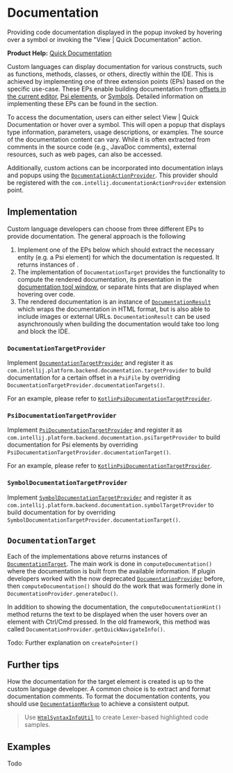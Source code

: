 # Documentation

<!-- Copyright 2000-2023 JetBrains s.r.o. and contributors. Use of this source code is governed by the Apache 2.0 license. -->

<link-summary>Providing code documentation displayed in the popup invoked by hovering over a symbol or invoking the "View | Quick Documentation" action.</link-summary>

<tldr>

**Product Help:** [Quick Documentation](https://www.jetbrains.com/help/idea/viewing-reference-information.html#inline-quick-documentation)

</tldr>

Custom languages can display documentation for various constructs, such as functions, methods, classes, or others, directly within the IDE.
This is achieved by implementing one of three extension points (EPs) based on the specific use-case.
These EPs enable building documentation from
[offsets in the current editor](coordinates_system.md#editor-coordinate-systems),
[Psi elements](psi_elements.md), or [Symbols](symbols.md).
Detailed information on implementing these EPs can be found in the [](#implementation) section.

To access the documentation, users can either select <ui-path>View | Quick Documentation</ui-path> or hover over a symbol.
This will open a popup that displays type information, parameters, usage descriptions, or examples.
The source of the documentation content can vary.
While it is often extracted from comments in the source code (e.g., JavaDoc comments),
external resources, such as web pages, can also be accessed.

Additionally, custom actions can be incorporated into documentation inlays and popups using the
[`DocumentationActionProvider`](%gh-ic%/platform/lang-impl/src/com/intellij/codeInsight/documentation/DocumentationActionProvider.java).
This provider should be registered with the `com.intellij.documentationActionProvider` extension point.


## Implementation

Custom language developers can choose from three different EPs to provide documentation.
The general approach is the following

1. Implement one of the EPs below which should extract the necessary entity (e.g. a Psi element) for
   which the documentation is requested. It returns instances of [](#documentationtarget).
2. The implementation of `DocumentationTarget` provides the functionality to compute the rendered documentation,
   its presentation in the [documentation tool window](https://www.jetbrains.com/help/idea/documentation-tool-window.html),
   or separate hints that are displayed when hovering over code.
3. The rendered documentation is an instance of
   [`DocumentationResult`](%gh-ic%/platform/lang-impl/src/com/intellij/platform/backend/documentation/DocumentationResult.kt)
   which wraps the documentation in HTML format, but is also able to include images or external URLs.
   `DocumentationResult` can be used asynchronously when building the documentation would take too long
   and block the IDE.

### `DocumentationTargetProvider`

Implement [`DocumentationTargetProvider`](%gh-ic%/platform/lang-impl/src/com/intellij/platform/backend/documentation/DocumentationTargetProvider.java)
and register it as `com.intellij.platform.backend.documentation.targetProvider` to build documentation
for a certain offset in a `PsiFile` by overriding `DocumentationTargetProvider.documentationTargets()`.

For an example, please refer to
[`KotlinPsiDocumentationTargetProvider`](%gh-ic%/plugins/kotlin/fir/src/org/jetbrains/kotlin/idea/quickDoc/KotlinPsiDocumentationTargetProvider.kt).

### `PsiDocumentationTargetProvider`

Implement [`PsiDocumentationTargetProvider`](%gh-ic%/platform/lang-impl/src/com/intellij/platform/backend/documentation/PsiDocumentationTargetProvider.java)
and register it as `com.intellij.platform.backend.documentation.psiTargetProvider` to build documentation
for Psi elements by overriding `PsiDocumentationTargetProvider.documentationTarget()`.

For an example, please refer to
[`KotlinPsiDocumentationTargetProvider`](%gh-ic%/plugins/kotlin/fir/src/org/jetbrains/kotlin/idea/quickDoc/KotlinPsiDocumentationTargetProvider.kt).

### `SymbolDocumentationTargetProvider`

Implement [`SymbolDocumentationTargetProvider`](%gh-ic%/platform/lang-impl/src/com/intellij/platform/backend/documentation/SymbolDocumentationTargetProvider.java)
and register it as `com.intellij.platform.backend.documentation.symbolTargetProvider` to build documentation
for [](symbols.md) by overriding `SymbolDocumentationTargetProvider.documentationTarget()`.

## `DocumentationTarget`

Each of the implementations above returns instances of
[`DocumentationTarget`](%gh-ic%/platform/lang-impl/src/com/intellij/platform/backend/documentation/DocumentationTarget.kt).
The main work is done in `computeDocumentation()` where the documentation is built from the available
information.
If plugin developers worked with the now deprecated
[`DocumentationProvider`](%gh-ic%/platform/analysis-api/src/com/intellij/lang/documentation/DocumentationProvider.java)
before, then `computeDocumentation()` should do the work that was formerly done in
`DocumentationProvider.generateDoc()`.

In addition to showing the documentation, the `computeDocumentationHint()` method returns the text to be displayed
when the user hovers over an element with <shortcut>Ctrl</shortcut>/<shortcut>Cmd</shortcut> pressed.
In the old framework, this method was called `DocumentationProvider.getQuickNavigateInfo()`.

Todo: Further explanation on `createPointer()`

## Further tips

How the documentation for the target element is created is up to the custom language developer.
A common choice is to extract and format documentation comments.
To format the documentation contents, you should use
[`DocumentationMarkup`](%gh-ic%/platform/analysis-api/src/com/intellij/lang/documentation/DocumentationMarkup.java)
to achieve a consistent output.

> Use [`HtmlSyntaxInfoUtil`](%gh-ic%/platform/lang-impl/src/com/intellij/openapi/editor/richcopy/HtmlSyntaxInfoUtil.java) to create Lexer-based highlighted code samples.
>

## Examples

Todo
